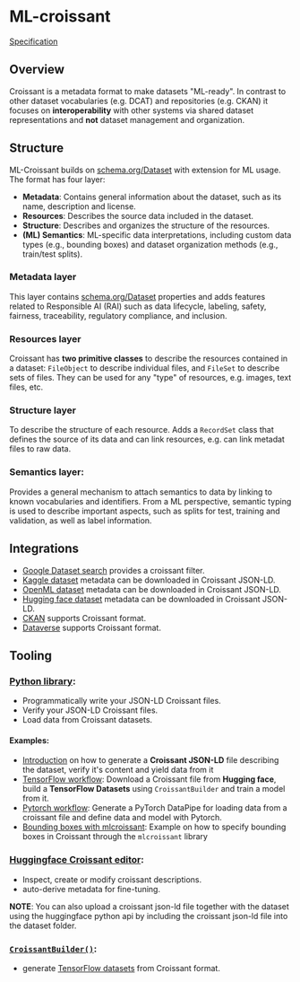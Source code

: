 # ML-croissant

[Specification](https://docs.mlcommons.org/croissant/docs/croissant-spec.html)

## Overview
Croissant is a metadata format to make datasets "ML-ready".
In contrast to other dataset vocabularies (e.g. DCAT) and repositories (e.g. CKAN) it focuses on __interoperability__ with other systems via shared dataset representations and __not__ dataset management and organization.


## Structure

ML-Croissant builds on [schema.org/Dataset](https://schema.org/Dataset) with extension for ML usage.
The format has four layer:

- __Metadata__: 
Contains general information about the dataset, such as its name, description and license.
- __Resources__: 
Describes the source data included in the dataset. 
- __Structure__: 
Describes and organizes the structure of the resources.
- __(ML) Semantics__: 
ML-specific data interpretations, including custom data types (e.g., bounding boxes) and dataset organization methods (e.g., train/test splits).


### Metadata layer
This layer contains [schema.org/Dataset](https://schema.org/Dataset) properties and adds features related to Responsible AI (RAI) such as data lifecycle, labeling, safety, fairness, traceability, regulatory compliance, and inclusion.

### Resources layer
Croissant has __two primitive classes__ to describe the resources
contained in a dataset: `FileObject` to describe individual files, and `FileSet` to describe sets of files. They can be used for any "type" of resources, e.g. images, text files, etc.

### Structure layer
To describe the structure of each resource. Adds a `RecordSet` class that defines the source of its data and can link resources, e.g. can link metadat files to raw data.

### Semantics layer:
Provides a general mechanism to attach semantics to data by linking to known vocabularies and identifiers. From a ML perspective, semantic typing is used to describe important aspects, such as splits for test, training and validation, as well as label information.

## Integrations
- [Google Dataset search](https://datasetsearch.research.google.com/) provides a croissant filter.
- [Kaggle dataset](https://www.kaggle.com/datasets) metadata can be downloaded in Croissant JSON-LD. 
- [OpenML dataset](https://www.openml.org/search?type=data) metadata can be downloaded in Croissant JSON-LD.
- [Hugging face dataset](https://huggingface.co/datasets) metadata can be downloaded in Croissant JSON-LD.
- [CKAN](https://ckan.org/) supports Croissant format.
- [Dataverse](https://dataverse.org/) supports Croissant format.


## Tooling
### [Python library](https://github.com/mlcommons/croissant/tree/main/python/mlcroissant):
- Programmatically write your JSON-LD Croissant files.
- Verify your JSON-LD Croissant files.
-  Load data from Croissant datasets.

#### Examples:
- [Introduction](https://github.com/mlcommons/croissant/blob/main/python/mlcroissant/recipes/introduction.ipynb) on how to generate a **Croissant JSON-LD** file describing the dataset, verify it's content and yield data from it
- [TensorFlow workflow](https://github.com/mlcommons/croissant/blob/main/python/mlcroissant/recipes/tfds_croissant_builder.ipynb): Download a Croissant file from **Hugging face**, build a **TensorFlow Datasets** using `CroissantBuilder` and train a model from it.
- [Pytorch workflow](https://github.com/mlcommons/croissant/blob/main/python/mlcroissant/recipes/flores200_datapipes.ipynb): Generate a PyTorch DataPipe for loading data from a croissant file and define data and model with Pytorch.
- [Bounding boxes with mlcroissant](https://github.com/mlcommons/croissant/blob/main/python/mlcroissant/recipes/bounding-boxes.ipynb): Example on how to specify bounding boxes in Croissant through the `mlcroissant` library


### [Huggingface Croissant editor](https://huggingface.co/spaces/MLCommons/croissant-editor):
- Inspect, create or modify croissant descriptions.
- auto-derive metadata for fine-tuning.

**NOTE**: You can also upload a croissant json-ld file together with the dataset using the huggingface python api by including the croissant json-ld file into the dataset folder.

### [`CroissantBuilder()`](https://www.tensorflow.org/datasets/format_specific_dataset_builders#croissantbuilder): 
- generate [TensorFlow datasets](https://www.tensorflow.org/datasets/overview) from Croissant format.


